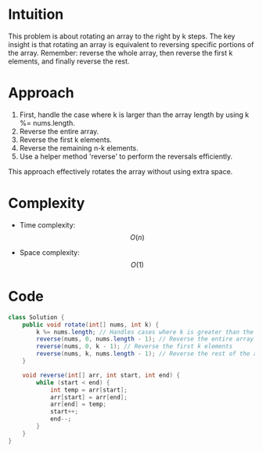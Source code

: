 

# Intuition
This problem is about rotating an array to the right by k steps. The key insight is that rotating an array is equivalent to reversing specific portions of the array. Remember: reverse the whole array, then reverse the first k elements, and finally reverse the rest.

# Approach
1. First, handle the case where k is larger than the array length by using k %= nums.length.
2. Reverse the entire array.
3. Reverse the first k elements.
4. Reverse the remaining n-k elements.
5. Use a helper method 'reverse' to perform the reversals efficiently.

This approach effectively rotates the array without using extra space.

# Complexity
- Time complexity: $$O(n)$$
* Space complexity: $$O(1)$$

# Code
```java
class Solution {
    public void rotate(int[] nums, int k) {
        k %= nums.length; // Handles cases where k is greater than the length of the array
        reverse(nums, 0, nums.length - 1); // Reverse the entire array
        reverse(nums, 0, k - 1); // Reverse the first k elements
        reverse(nums, k, nums.length - 1); // Reverse the rest of the array
    }

    void reverse(int[] arr, int start, int end) {
        while (start < end) {
            int temp = arr[start];
            arr[start] = arr[end];
            arr[end] = temp;
            start++;
            end--;
        }
    }
}
```